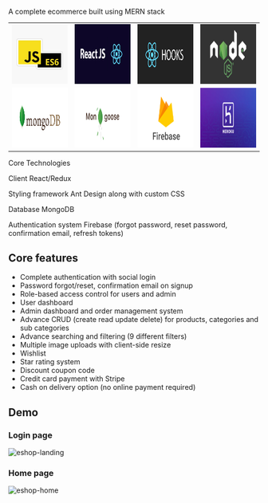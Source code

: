 A complete ecommerce built using MERN stack


<table>
  <tr>
    <td><img src="readmeImages/JSES6.jpg" width=600 height=120></td>
    <td><img src="readmeImages/ReactJS.png" width=600 height=120></td>
    <td><img src="readmeImages/ReactHooks.png" width=600 height=120></td>
    <td><img src="readmeImages/Node.png" width=600 height=120></td>
  </tr>
  <tr>
    <td><img src="readmeImages/MongoDB.png" width=600 height=120></td>
    <td><img src="readmeImages/Mongoose.png" width=600 height=120></td>
    <td><img src="readmeImages/Firebase.png" width=600 height=120></td>
    <td><img src="readmeImages/Heroku.png" width=600 height=120></td>
  </tr>
</table>

Core Technologies

Client
React/Redux

Styling framework 
Ant Design along with custom CSS

Database
MongoDB

Authentication system
Firebase (forgot password, reset password, confirmation email, refresh tokens)


## Core features

* Complete authentication with social login
* Password forgot/reset, confirmation email on signup
* Role-based access control for users and admin
* User dashboard
* Admin dashboard and order management system
* Advance CRUD (create read update delete) for products, categories and sub categories
* Advance searching and filtering (9 different filters)
* Multiple image uploads with client-side resize
* Wishlist
* Star rating system
* Discount coupon code
* Credit card payment with Stripe
* Cash on delivery option (no online payment required)


## Demo

### Login page

![eshop-landing](https://user-images.githubusercontent.com/22078200/106308170-4b85a700-622e-11eb-8649-6b72d922ebfc.gif)

### Home page

![eshop-home](https://user-images.githubusercontent.com/22078200/106309225-cef3c800-622f-11eb-88d1-325e5513bddf.gif)





